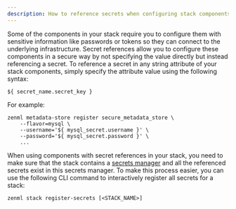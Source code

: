 ```yaml
---
description: How to reference secrets when configuring stack components
---
```


Some of the components in your stack require you to configure them with 
sensitive information like passwords or tokens so they can connect to the 
underlying infrastructure. Secret references allow you to configure these components in
a secure way by not specifying the value directly but instead referencing a secret.
To reference a secret in any string attribute of your stack components, simply specify
the attribute value using the following syntax:
```shell
${ secret_name.secret_key }
```

For example:
```shell
zenml metadata-store register secure_metadata_store \
    --flavor=mysql \
    --username='${ mysql_secret.username }' \
    --password='${ mysql_secret.password }' \
    ...
```

When using components with secret references in your stack, you need to make sure
that the stack contains a [secrets manager](../../mlops-stacks/secrets-managers/secrets-managers.md)
and all the referenced secrets exist in this secrets manager. To make this process easier, you can
use the following CLI command to interactively register all secrets for a stack:
```shell
zenml stack register-secrets [<STACK_NAME>]
```

